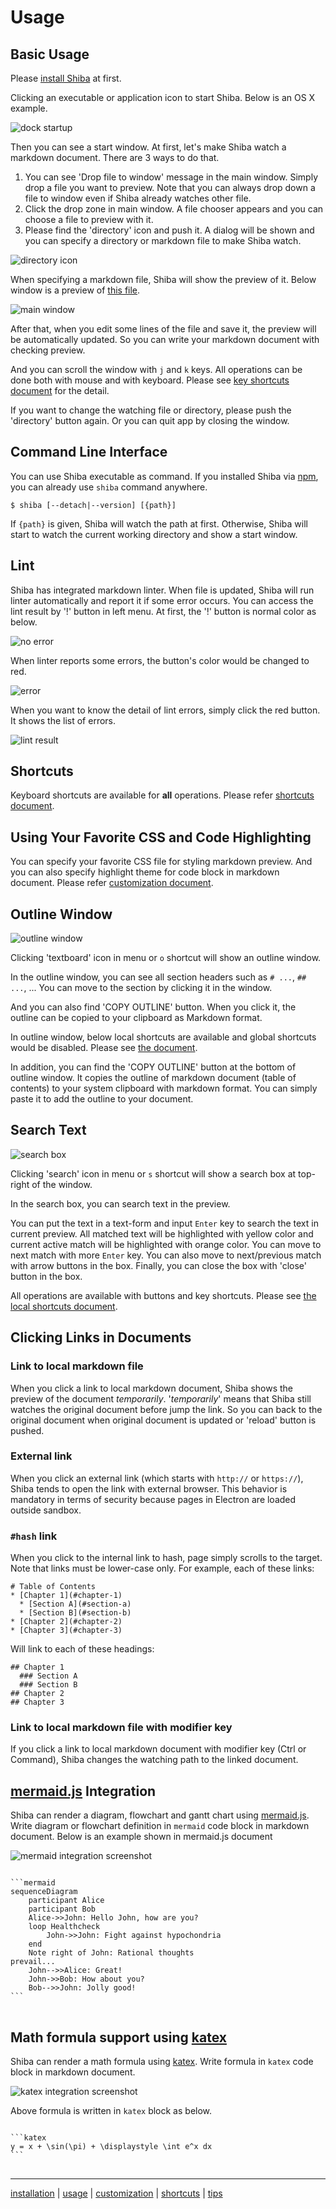 Usage
=====

## Basic Usage

Please [install Shiba](installation.md) at first.

Clicking an executable or application icon to start Shiba.  Below is an OS X example.

![dock startup](https://raw.githubusercontent.com/rhysd/ss/master/Shiba/dock.png)

Then you can see a start window.  At first, let's make Shiba watch a markdown document.  There are 3 ways to do that.

1. You can see 'Drop file to window' message in the main window. Simply drop a file you want to preview.  Note that you can always drop down a file to window even if Shiba already watches other file.
2. Click the drop zone in main window.  A file chooser appears and you can choose a file to preview with it.
3. Please find the 'directory' icon and push it.  A dialog will be shown and you can specify a directory or markdown file to make Shiba watch.

![directory icon](https://raw.githubusercontent.com/rhysd/ss/master/Shiba/menu-no-error.png)

When specifying a markdown file, Shiba will show the preview of it.  Below window is a preview of [this file](https://gist.github.com/rhysd/ffe61ad01f9a7a9fe69f).

![main window](https://raw.githubusercontent.com/rhysd/ss/master/Shiba/window-main.png)

After that, when you edit some lines of the file and save it, the preview will be automatically updated.  So you can write your markdown document with checking preview.

And you can scroll the window with `j` and `k` keys.  All operations can be done both with mouse and with keyboard.  Please see [key shortcuts document](shortcuts.md) for the detail.

If you want to change the watching file or directory, please push the 'directory' button again.  Or you can quit app by closing the window.


## Command Line Interface

You can use Shiba executable as command.  If you installed Shiba via [npm](https://www.npmjs.com/), you can already use `shiba` command anywhere.

```
$ shiba [--detach|--version] [{path}]
```

If `{path}` is given, Shiba will watch the path at first.  Otherwise, Shiba will start to watch the current working directory and show a start window.


## Lint

Shiba has integrated markdown linter.  When file is updated, Shiba will run linter automatically and report it if some error occurs.  You can access the lint result by '!' button in left menu.
At first, the '!' button is normal color as below.

![no error](https://raw.githubusercontent.com/rhysd/ss/master/Shiba/menu-no-error.png)

When linter reports some errors, the button's color would be changed to red.

![error](https://raw.githubusercontent.com/rhysd/ss/master/Shiba/menu-errors.png)

When you want to know the detail of lint errors, simply click the red button.  It shows the list of errors.

![lint result](https://raw.githubusercontent.com/rhysd/ss/master/Shiba/window-lint.png)


## Shortcuts

Keyboard shortcuts are available for **all** operations.
Please refer [shortcuts document](shortcuts.md).


## Using Your Favorite CSS and Code Highlighting

You can specify your favorite CSS file for styling markdown preview.  And you can also specify highlight theme for code block in markdown document.
Please refer [customization document](shortcuts.md).


## Outline Window

![outline window](https://raw.githubusercontent.com/rhysd/ss/master/Shiba/outline-window.png)

Clicking 'textboard' icon in menu or `o` shortcut will show an outline window.

In the outline window, you can see all section headers such as `# ...`, `## ...`, ...  You can move to the section by clicking it in the window.

And you can also find 'COPY OUTLINE' button.  When you click it, the outline can be copied to your clipboard as Markdown format.

In outline window, below local shortcuts are available and global shortcuts would be disabled.  Please see [the document](shortcuts.md#outline-window-shortcuts).

In addition, you can find the 'COPY OUTLINE' button at the bottom of outline window.  It copies the outline of markdown document (table of contents) to your system clipboard with markdown format.  You can simply paste it to add the outline to your document.


## Search Text

![search box](https://raw.githubusercontent.com/rhysd/ss/master/Shiba/search-anime.gif)

Clicking 'search' icon in menu or `s` shortcut will show a search box at top-right of the window.

In the search box, you can search text in the preview.

You can put the text in a text-form and input `Enter` key to search the text in current preview.  All matched text will be highlighted with yellow color and current active match will be highlighted with orange color.  You can move to next match with more `Enter` key.  You can also move to next/previous match with arrow buttons in the box.  Finally, you can close the box with 'close' button in the box.

All operations are available with buttons and key shortcuts.  Please see [the local shortcuts document](shortcuts.md#search-box-shortcuts).


## Clicking Links in Documents

### Link to local markdown file

When you click a link to local markdown document, Shiba shows the preview of the document _temporarily_.
'_temporarily_' means that Shiba still watches the original document before jump the link.  So you can back to the original document when original document is updated or 'reload' button is pushed.

### External link

When you click an external link (which starts with `http://` or `https://`), Shiba tends to open the link with external browser.  This behavior is mandatory in terms of security because pages in Electron are loaded outside sandbox.

### `#hash` link

When you click to the internal link to hash, page simply scrolls to the target. Note that links must be lower-case only. For example, each of these links:

    # Table of Contents
    * [Chapter 1](#chapter-1)
      * [Section A](#section-a)
      * [Section B](#section-b)
    * [Chapter 2](#chapter-2)
    * [Chapter 3](#chapter-3)

Will link to each of these headings:

    ## Chapter 1
      ### Section A
      ### Section B
    ## Chapter 2
    ## Chapter 3

### Link to local markdown file with modifier key

If you click a link to local markdown document with modifier key (Ctrl or Command), Shiba changes the watching path to the linked document.

## [mermaid.js](https://github.com/knsv/mermaid) Integration

Shiba can render a diagram, flowchart and gantt chart using [mermaid.js](https://github.com/knsv/mermaid).
Write diagram or flowchart definition in `mermaid` code block in markdown document.  Below is an example shown in mermaid.js document

![mermaid integration screenshot](https://raw.githubusercontent.com/rhysd/ss/master/Shiba/shiba-mermaid-integ.png)

<pre>
<code>
```mermaid
sequenceDiagram
    participant Alice
    participant Bob
    Alice->>John: Hello John, how are you?
    loop Healthcheck
        John->>John: Fight against hypochondria
    end
    Note right of John: Rational thoughts <br/>prevail...
    John-->>Alice: Great!
    John->>Bob: How about you?
    Bob-->>John: Jolly good!
```
</code>
</pre>

## Math formula support using [katex](https://github.com/Khan/KaTeX)

Shiba can render a math formula using [katex](https://github.com/Khan/KaTeX).
Write formula in `katex` code block in markdown document.

![katex integration screenshot](https://raw.githubusercontent.com/rhysd/ss/master/Shiba/katex.png)

Above formula is written in `katex` block as below.

<pre>
<code>
```katex
y = x + \sin(\pi) + \displaystyle \int e^x dx
```
</code>
</pre>


-----------------
[installation](installation.md) | [usage](usage.md) | [customization](customization.md) | [shortcuts](shortcuts.md) | [tips](tips.md)
